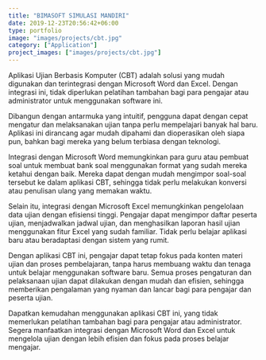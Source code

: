 ```yaml
---
title: "BIMASOFT SIMULASI MANDIRI"
date: 2019-12-23T20:56:42+06:00
type: portfolio
image: "images/projects/cbt.jpg"
category: ["Application"]
project_images: ["images/projects/cbt.jpg"]
---
```


Aplikasi Ujian Berbasis Komputer (CBT) adalah solusi yang mudah digunakan dan terintegrasi dengan Microsoft Word dan Excel. Dengan integrasi ini, tidak diperlukan pelatihan tambahan bagi para pengajar atau administrator untuk menggunakan software ini.

Dibangun dengan antarmuka yang intuitif, pengguna dapat dengan cepat mengatur dan melaksanakan ujian tanpa perlu mempelajari banyak hal baru. Aplikasi ini dirancang agar mudah dipahami dan dioperasikan oleh siapa pun, bahkan bagi mereka yang belum terbiasa dengan teknologi.

Integrasi dengan Microsoft Word memungkinkan para guru atau pembuat soal untuk membuat bank soal menggunakan format yang sudah mereka ketahui dengan baik. Mereka dapat dengan mudah mengimpor soal-soal tersebut ke dalam aplikasi CBT, sehingga tidak perlu melakukan konversi atau penulisan ulang yang memakan waktu.

Selain itu, integrasi dengan Microsoft Excel memungkinkan pengelolaan data ujian dengan efisiensi tinggi. Pengajar dapat mengimpor daftar peserta ujian, menjadwalkan jadwal ujian, dan menghasilkan laporan hasil ujian menggunakan fitur Excel yang sudah familiar. Tidak perlu belajar aplikasi baru atau beradaptasi dengan sistem yang rumit.

Dengan aplikasi CBT ini, pengajar dapat tetap fokus pada konten materi ujian dan proses pembelajaran, tanpa harus membuang waktu dan tenaga untuk belajar menggunakan software baru. Semua proses pengaturan dan pelaksanaan ujian dapat dilakukan dengan mudah dan efisien, sehingga memberikan pengalaman yang nyaman dan lancar bagi para pengajar dan peserta ujian.

Dapatkan kemudahan menggunakan aplikasi CBT ini, yang tidak memerlukan pelatihan tambahan bagi para pengajar atau administrator. Segera manfaatkan integrasi dengan Microsoft Word dan Excel untuk mengelola ujian dengan lebih efisien dan fokus pada proses belajar mengajar.
